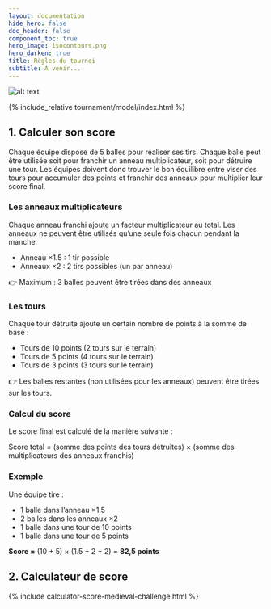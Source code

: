 ```yaml
---
layout: documentation
hide_hero: false
doc_header: false
component_toc: true
hero_image: isocontours.png
hero_darken: true
title: Règles du tournoi
subtitle: A venir...
---
```


![alt text](<Assembly 1.png>)

{% include_relative tournament/model/index.html %}

## 1. Calculer son score

Chaque équipe dispose de 5 balles pour réaliser ses tirs.
Chaque balle peut être utilisée soit pour franchir un anneau multiplicateur, soit pour détruire une tour.
Les équipes doivent donc trouver le bon équilibre entre viser des tours pour accumuler des points et franchir des anneaux pour multiplier leur score final.

### Les anneaux multiplicateurs

Chaque anneau franchi ajoute un facteur multiplicateur au total.
Les anneaux ne peuvent être utilisés qu’une seule fois chacun pendant la manche.

- Anneau ×1.5 : 1 tir possible
- Anneaux ×2 : 2 tirs possibles (un par anneau)

👉 Maximum : 3 balles peuvent être tirées dans des anneaux

### Les tours

Chaque tour détruite ajoute un certain nombre de points à la somme de base :

- Tours de 10 points (2 tours sur le terrain)
- Tours de 5 points (4 tours sur le terrain)
- Tours de 3 points (3 tours sur le terrain)

👉 Les balles restantes (non utilisées pour les anneaux) peuvent être tirées sur les tours.

### Calcul du score

Le score final est calculé de la manière suivante :

Score total = (somme des points des tours détruites) × (somme des multiplicateurs des anneaux franchis)

### Exemple

Une équipe tire :

- 1 balle dans l’anneau ×1.5
- 2 balles dans les anneaux ×2
- 1 balle dans une tour de 10 points
- 1 balle dans une tour de 5 points

**Score =** (10 + 5) × (1.5 + 2 + 2) = **82,5 points**


## 2. Calculateur de score

{% include calculator-score-medieval-challenge.html %}
